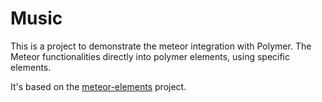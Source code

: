 Music
=====

This is a project to demonstrate the meteor integration with Polymer.
The Meteor functionalities  directly into polymer elements, using specific elements.

It's based on the [meteor-elements](https://github.com/atoy40/meteor-elements) project.
